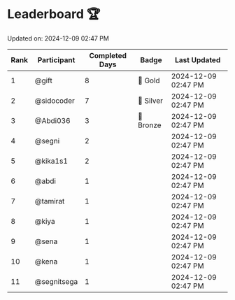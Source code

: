 # Leaderboard 🏆

Updated on: 2024-12-09 02:47 PM

| Rank | Participant       | Completed Days | Badge      | Last Updated         |
|------|-------------------|----------------|------------|----------------------|
| 1    | @gift             | 8              | 🏅 Gold     | 2024-12-09 02:47 PM |
| 2    | @sidocoder        | 7              | 🥈 Silver   | 2024-12-09 02:47 PM |
| 3    | @Abdi036          | 3              | 🥉 Bronze   | 2024-12-09 02:47 PM |
| 4    | @segni            | 2              |            | 2024-12-09 02:47 PM |
| 5    | @kika1s1          | 2              |            | 2024-12-09 02:47 PM |
| 6    | @abdi             | 1              |            | 2024-12-09 02:47 PM |
| 7    | @tamirat          | 1              |            | 2024-12-09 02:47 PM |
| 8    | @kiya             | 1              |            | 2024-12-09 02:47 PM |
| 9    | @sena             | 1              |            | 2024-12-09 02:47 PM |
| 10   | @kena             | 1              |            | 2024-12-09 02:47 PM |
| 11   | @segnitsega       | 1              |            | 2024-12-09 02:47 PM |
